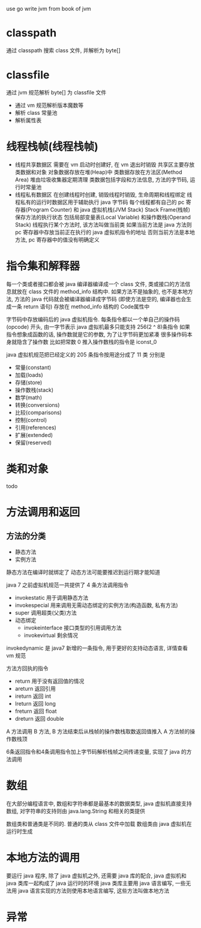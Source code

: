 use go write jvm from book of jvm

# classpath
通过 classpath 搜索 class 文件, 并解析为 byte[]

# classfile
通过 jvm 规范解析 byte[] 为 classfile 文件
- 通过 vm 规范解析版本魔数等
- 解析 class 常量池
- 解析属性表

# 线程栈帧(线程栈帧)
- 线程共享数据区
    需要在 vm 启动时创建好, 在 vm 退出时销毁
    共享区主要存放类数据和对象
    对象数据存放在堆(Heap)中
    类数据存放在方法区(Method Area)
    堆由垃圾收集器定期清理
    类数据包括字段和方法信息, 方法的字节码, 运行时常量池
- 线程私有数据区
    在创建线程时创建, 销毁线程时销毁, 生命周期和线程绑定
    线程私有的运行时数据区用于辅助执行 java 字节码
    每个线程都有自己的 pc 寄存器(Program Counter) 和 java 虚拟机栈(JVM Stack)
    Stack Frame(栈帧) 保存方法的执行状态
    包括局部变量表(Local Variable) 和操作数栈(Operand Stack)
    线程执行某个方法时, 该方法叫做当前类
    如果当前方法是 java 方法则 pc 寄存器中存放当前正在执行的 java 虚拟机指令的地址
    否则当前方法是本地方法, pc 寄存器中的值没有明确定义

# 指令集和解释器
每一个类或者接口都会被 java 编译器编译成一个 class 文件, 类或接口的方法信息就放在 class 文件的 method_info 结构中.
如果方法不是抽象的, 也不是本地方法, 方法的 java 代码就会被编译器编译成字节码
(即使方法是空的, 编译器也会生成一条 return 语句) 存放在 method_info 结构的 Code属性中

字节码中存放编码后的 java 虚拟机指令. 每条指令都以一个单自己的操作码(opcode) 开头, 由一字节表示
java 虚拟机最多只能支持 256(2 ^ 8)条指令
如果指令想象成函数的话, 操作数就是它的参数, 为了让字节码更加紧凑
很多操作码本身就隐含了操作数
比如把常数 0 推入操作数栈的指令是 iconst_0

java 虚拟机规范把已经定义的 205 条指令按用途分成了 11 类
分别是
- 常量(constant)
- 加载(loads)
- 存储(store)
- 操作数栈(stack)
- 数学(math)
- 转换(conversions)
- 比较(comparisons)
- 控制(control)
- 引用(references)
- 扩展(extended)
- 保留(reserved)


# 类和对象
todo

# 方法调用和返回
## 方法的分类
* 静态方法
* 实例方法

静态方法在编译时就绑定了
动态方法可能要推迟到运行期才能知道

java 7 之前虚拟机规范一共提供了 4 条方法调用指令

* invokestatic
    用于调用静态方法
* invokespecial
	用来调用无需动态绑定的实例方法(构造函数, 私有方法)
* super
	调用超类(父类)方法
* 动态绑定
	* invokeinterface
		接口类型的引用调用方法
	* invokevirtual
		剩余情况

invokedynamic 是 java7 新增的一条指令, 用于更好的支持动态语言, 详情查看 vm 规范

方法方回执的指令
* return 用于没有返回值的情况
* areturn	返回引用
* ireturn  返回 int
* lreturn 返回 long
* freturn	返回 float
* dreturn 返回 double

A 方法调用 B 方法, B 方法结束后从栈帧的操作数栈取数返回值推入 A 方法帧的操作数栈顶

6条返回指令和4条调用指令加上字节码解析栈帧之间传递变量, 实现了 java 的方法调用

# 数组
在大部分编程语言中, 数组和字符串都是最基本的数据类型, java 虚拟机直接支持数组, 对字符串的支持则由 java.lang.String 和相关的类提供

数组类和普通类是不同的. 普通的类从 class 文件中加载
数组类由 java 虚拟机在运行时生成


# 本地方法的调用
要运行 java 程序, 除了 java 虚拟机之外, 还需要 java 库的配合, java 虚拟机和 java 类库一起构成了 java 运行时的环境
java 类库主要用 java 语言编写, 一些无法用 java 语言实现的方法则使用本地语言编写, 这些方法叫做本地方法


# 异常

